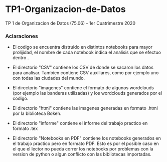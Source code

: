 # TP1-Organizacion-de-Datos
TP 1 de Organizacion de Datos (75.06) - 1er Cuatrimestre 2020 

### Aclaraciones
* El codigo se encuentra distruido en distintos notebooks para mayor prolijidad, el nombre de cada notebook indica el analisis que se efectuo dentro
.
* El directorio "CSV" contiene los CSV de donde se sacaron los datos para analisar. Tambien contiene CSV auxiliares, como por ejemplo uno con todas las ciudades del mundo.

* El directorio "imagenes" contiene el formato de algunos wordclouds (por ejemplo las banderas utilizadas) y los wordclouds generados por el codigo.

* El directorio "html" contiene las imagenes generadas en formato .html por la biblioteca Bokeh.

* El directorio "informe" contiene el informe del trabajo practico en formato .tex 

* El directorio "Notebooks en PDF" contiene los notebooks generados en el trabajo practico pero en formato PDF. Esto es por el posible caso en el que el lector no pueda correr los notebooks por problemas con la version de python o algun conflicto con las bibliotecas importadas.
